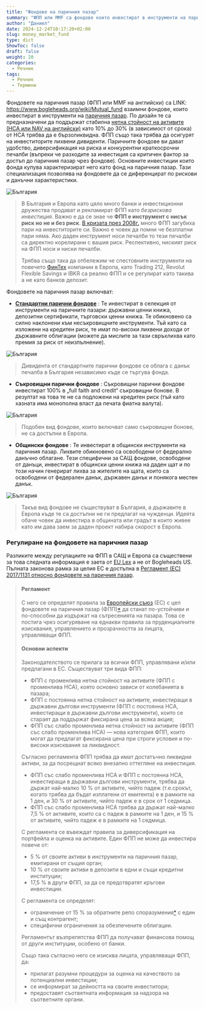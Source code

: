 ```yaml
---
title: "Фондове на паричния пазар"
summary: "ФПП или MMF са фондове които инвестират в инструменти на паричния пазар"
author: "Даниел"
date: 2024-12-24T10:17:20+02:00
slug: money_market_fund
type: dict
ShowToc: false
draft: false
weight: 20
categories:
  - Речник
tags:
  - Речник
  - Термини
---
```


Фондовете на паричния пазар (ФПП или MMF на английски) са LINK: https://www.bogleheads.org/wiki/Mutual_fund взаимни фондове, които инвестират в инструменти на [паричния пазар](/dict/money_market). По дизайн те са предназначени да поддържат стабилна [нетна стойност на активите (НСА или NAV на английски)](/dict/net_asset_value) като 10% до 30% (в зависимост от срока) от НСА трябва да е бързоликвидна. ФПП също така трябва да осигурят на инвеститорите лихвени дивиденти. Паричните фондове ви дават удобство, диверсификация на риска и конкурентни краткосрочни печалби (въпреки че разходите за инвестиция са критичен фактор за достъп до паричния пазар чрез фондове). Основните инвестиции които фонда купува характеризират него като фонд на паричния пазар. Тази специализация позволява на фондовете да се диференцират по рискови и данъчни характеристики.

![България](/img/bgflag.png)
> В България и Европа като цяло много банки и инвестиционни дружества продават и рекламират ФПП като *безрискова инвестиция*. Важно е да се знае че **ФПП е инструмент с нисък риск но не и без риск**. [В кризата през 2008г.](https://www.bogleheads.org/wiki/The_2008_money_market_crisis) много ФПП загубиха пари на инвеститорите си. Важно е човек да помни че безплатни пари няма. Ако даден инструмент носи печалби то тези печалби са директно корелирани с вашия риск. Респективно, ниският риск на ФПП носи и ниски печалби.
>  
>  Трябва също така да отбележим че спестовните инструменти на повечето [ФинТех](/dict/fintech) компании в Европа, като Trading 212, Revolut Flexible Savings и IBKR са реално ФПП и се регулират като такива а не като банков депозит. 

Фондовете на паричния пазар включват:

-   **[Стандартни парични фондове](https://www.consilium.europa.eu/bg/infographics/money-market-funds/)** : Те инвестират в селекция от инструменти на паричните пазари: държавни ценни книжа, депозитни сертификати, търговски ценни книжа. Те обикновено са силно наклонени към несъкровищните инструменти. Тъй като са изложени на кредитен риск, те имат по-високи лихвени доходи от държавните облигации (можете да мислите за тази свръхлихва като премия за риск от неизпълнение). 

![България](/img/bgflag.png)
> Дивидента от стандартните парични фондове се облага с данък печалба в България независимо къде се търгува фонда.

-   **Съкровищни ​​парични фондове** : Съкровищни ​​парични фондове инвестират 100% в „full faith and credit“ съкровищни ​​бонове. В резултат на това те не са подложени на кредитен риск (тъй като хазната има монополна власт да печата фиатна валута). 

![България](/img/bgflag.png)
> Подобен вид фондове, които включват само съкровищни бонове, не са достъпни в Европа.

-   **Общински фондове** : Те инвестират в общински инструменти на паричния пазар. Лихвите обикновено са освободени от федерално данъчно облагане. Тези специфични за САЩ фондове, освободени от данъци, инвестират в общински ценни книжа на даден щат и по този начин генерират лихва за жителите на щата, които са освободени от федерален данък, държавен данък и понякога местен данък. 

![България](/img/bgflag.png)
> Такъв вид фондове не съществуват в България, а държавите в Европа къде те са достъпни не ги предлагат на чужденци. Идеята обаче човек да инвестира в общината или градът в които живее като им дава заем за даден проект набира скорост в Европа. 

### Регулиране на фондовете на паричния пазар

Разликите между регулациите на ФПП в САЩ и Европа са съществени за това следната информация е заета от [EU Lex](https://eur-lex.europa.eu/BG/legal-content/summary/money-market-funds.html?fromSummary=24) а не от Bogleheads US. Пълната законова рамка за целия ЕС е достъпна в [Регламент (ЕС) 2017/1131 относно фондовете на паричния пазар](https://eur-lex.europa.eu/legal-content/BG/AUTO/?uri=celex:32017R1131).

> #### Регламент
> 
> С него се определят правила за  [Европейски
> съюз](http://eur-lex.europa.eu/summary/glossary/eu_union.html)  (ЕС) с
> цел фондовете на паричния пазар
> (ФПП)[*](https://eur-lex.europa.eu/BG/legal-content/summary/money-market-funds.html?fromSummary=24#keyterm_E0001)  да станат по-устойчиви и по-способни да издържат на сътресенията на
> пазара. Това се постига чрез осигуряване на еднакви правила за
> пруденциалните изисквания, управлението и прозрачността за лицата,
> управляващи ФПП.
> 
> #### Основни аспекти
> 
> Законодателството се прилага за всички ФПП, управлявани и/или
> предлагани в ЕС. Съществуват три вида ФПП:
> 
> -   ФПП с променлива нетна стойност на активите  (ФПП с променлива НСА), която основно зависи от колебанията в пазара;
> -   ФПП с  постоянна нетна стойност на активите, инвестиращи в държавни дългови инструменти (ФПП с постоянна НСА, инвестиращи в
> държавни дългови инструменти), които се стараят да поддържат фиксирана
> цена за всяка акция;
> -   ФПП със  слабо променлива нетна стойност на активите  (ФПП със слабо променлива НСА) — нова категория ФПП, които могат да предлагат
> фиксирана цена при строги условия и по-високи изисквания за
> ликвидност.
> 
> Съгласно регламента ФПП трябва да имат  достатъчно ликвидни активи, за
> да посрещнат всяко внезапно оттегляне на инвестиция.
> 
> -   ФПП със слабо променлива НСА и ФПП с постоянна НСА, инвестиращи в държавни дългови инструменти, трябва да държат най-малко 10 % от
> активите, чийто падеж (т.е.срокът, когато трябва да бъдат изплатени от
> емитента) е в рамките на 1 ден, и 30 % от активите, чийто падеж е в
> срок от 1 седмица.
> -   ФПП със слабо променлива НСА трябва да държат най-малко 7,5 % от активите, които са с падеж в рамките на 1 ден, и 15 % от активите,
> чийто падеж е в рамките на 1 седмица.
> 
> С регламента се въвеждат  правила за диверсификация на портфейла и
> оценка на активите. Един ФПП не може да инвестира повече от:
> 
> -   5 % от своите активи в инструменти на паричния пазар, емитирани от същия орган;
> -   10 % от своите активи в депозити в едни и същи кредитни институции;
> -   17,5 % в други ФПП, за да се предотвратят кръгови инвестиции.
> 
> С регламента се определят:
> 
> -   ограничение от 15 % за обратните репо споразумения[*](https://eur-lex.europa.eu/BG/legal-content/summary/money-market-funds.html?fromSummary=24#keyterm_E0002)  с един и същ контрагент;
> -   специфични ограничения за обезпечените облигации.
> 
> Регламентът възпрепятства ФПП да получават финансова помощ от други
> институции, особено от банки.
> 
> Също така съгласно него се изисква  лицата, управляващи ФПП, да:
> 
> -   прилагат разумни процедури за оценка на качеството за потенциални инвестиции;
> -   се информират за дейността на своите инвеститори;
> -   предоставят съответната информация за надзора на съответните органи.

